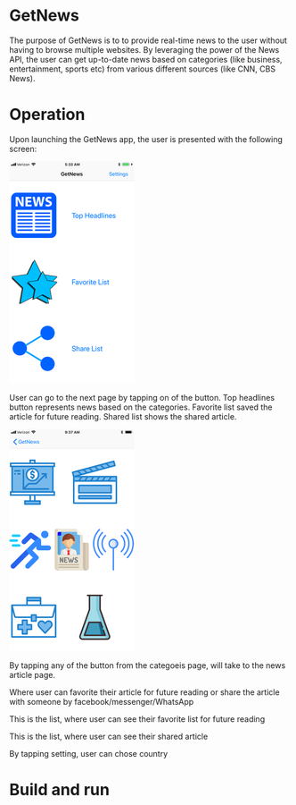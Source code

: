 # GetNews
The purpose of GetNews is to to provide real-time news to the user without having to browse multiple websites. By leveraging the power of the News API, the user can get up-to-date news based on categories (like business, entertainment, sports etc) from various different sources (like CNN, CBS News).


# Operation
Upon launching the GetNews app, the user is presented with the following screen:


![alt text](https://github.com/MohsinaRahman/GetNews/blob/master/initial_screen.png "Initial Screen")

User can go to the next page by tapping on of the button. Top headlines button represents news based on the categories. Favorite list saved the article for future reading. Shared list shows the shared article.


![alt text](https://github.com/MohsinaRahman/GetNews/blob/master/news_categories.png "News Categories")


By tapping any of the button from the categoeis page, will take to the news article page. 

Where user can favorite their article for future reading or share the article with someone by facebook/messenger/WhatsApp

This is the list, where user can see their favorite list for future reading

This is the list, where user can see their shared article

By tapping setting, user can chose country

# Build and run




